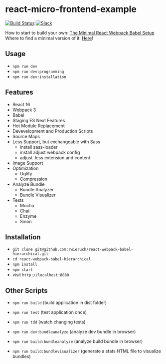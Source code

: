 # react-micro-frontend-example

[![Build Status](https://travis-ci.org/rwieruch/react-webpack-babel-hierarchical.svg?branch=master)](https://travis-ci.org/rwieruch/react-webpack-babel-hierarchical) [![Slack](https://slack-the-road-to-learn-react.wieruch.com/badge.svg)](https://slack-the-road-to-learn-react.wieruch.com/)

How to start to build your own: [The Minimal React Webpack Babel Setup](https://www.robinwieruch.de/minimal-react-webpack-babel-setup/)
Where to find a minimal version of it: [Here](https://github.com/rwieruch/minimal-react-webpack-babel-setup)!

## Usage

- `npm run dev`
- `npm run dev:programming`
- `npm run dev:installation`

## Features

- React 16
- Webpack 3
- Babel
- Staging ES Next Features
- Hot Module Replacement
- Devevelopment and Production Scripts
- Source Maps
- Less Support, but exchangeable with Sass
  - install sass-loader
  - install adjust webpack config
  - adjust .less extension and content
- Image Support
- Optimization
  - Uglify
  - Compression
- Analyze Bundle
  - Bundle Analyzer
  - Bundle Visualizer
- Tests
  - Mocha
  - Chai
  - Enzyme
  - Sinon

## Installation

- `git clone git@github.com:rwieruch/react-webpack-babel-hierarchical.git`
- `cd react-webpack-babel-hierarchical`
- `npm install`
- `npm start`
- visit `http://localhost:8080`

## Other Scripts

- `npm run build` (build application in dist folder)

- `npm run test` (test application once)
- `npm run tdd` (watch changing tests)

- `npm run dev:bundleanalyze` (analyze dev bundle in browser)
- `npm run build:bundleanalyze` (analyze build bundle in browser)
- `npm run build:bundlevisualizer` (generate a stats HTML file to visualize bundles)
